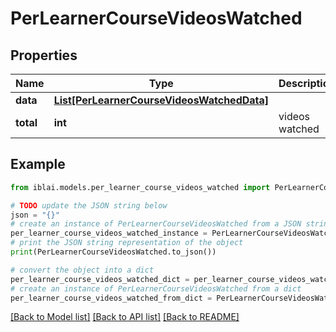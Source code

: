 # PerLearnerCourseVideosWatched


## Properties

Name | Type | Description | Notes
------------ | ------------- | ------------- | -------------
**data** | [**List[PerLearnerCourseVideosWatchedData]**](PerLearnerCourseVideosWatchedData.md) |  | 
**total** | **int** | videos watched | 

## Example

```python
from iblai.models.per_learner_course_videos_watched import PerLearnerCourseVideosWatched

# TODO update the JSON string below
json = "{}"
# create an instance of PerLearnerCourseVideosWatched from a JSON string
per_learner_course_videos_watched_instance = PerLearnerCourseVideosWatched.from_json(json)
# print the JSON string representation of the object
print(PerLearnerCourseVideosWatched.to_json())

# convert the object into a dict
per_learner_course_videos_watched_dict = per_learner_course_videos_watched_instance.to_dict()
# create an instance of PerLearnerCourseVideosWatched from a dict
per_learner_course_videos_watched_from_dict = PerLearnerCourseVideosWatched.from_dict(per_learner_course_videos_watched_dict)
```
[[Back to Model list]](../README.md#documentation-for-models) [[Back to API list]](../README.md#documentation-for-api-endpoints) [[Back to README]](../README.md)


